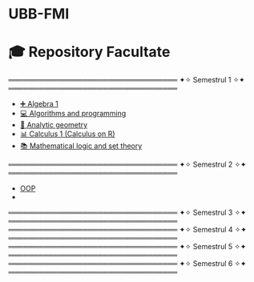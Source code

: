 # UBB-FMI
# 🎓 Repository Facultate

══════════════════════════════════
✦✧  Semestrul 1 ✧✦
══════════════════════════════════

- [➕ Algebra 1](./Sem1/Algebra%201)
- [💻 Algorithms and programming](./Sem1/Algorithms%20and%20programming)
- [📐 Analytic geometry](./Sem1/Analytic%20Geometry)
- [📊 Calculus 1 (Calculus on R)](./Sem1/Calculus%201%20%28Calculus%20on%20R%29)
- [📚 Mathematical logic and set theory](./Sem1/Mathematical%20logic%20and%20set%20theory)

══════════════════════════════════
✦✧  Semestrul 2 ✧✦
══════════════════════════════════

- [OOP](./Sem2/OOP)
- 
══════════════════════════════════
✦✧  Semestrul 3 ✧✦
══════════════════════════════════
══════════════════════════════════
✦✧  Semestrul 4 ✧✦
══════════════════════════════════
══════════════════════════════════
✦✧  Semestrul 5 ✧✦
══════════════════════════════════
══════════════════════════════════
✦✧  Semestrul 6 ✧✦
══════════════════════════════════



